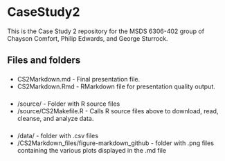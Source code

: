 # CaseStudy2
This is the Case Study 2 repository for the MSDS 6306-402 group of Chayson Comfort, Philip Edwards, and George Sturrock. 

## Files and folders
###
* CS2Markdown.md - Final presentation file. 
* CS2Markdown.Rmd - RMarkdown file for presentation quality output. 

###
* /source/ - Folder with R source files
* /source/CS2Makefile.R - Calls R source files above to download, read, cleanse, and analyze data. 

###
* /data/ - folder with .csv files
* /CS2Markdown_files/figure-markdown_github - folder with .png files containing the various plots displayed in the .md file
